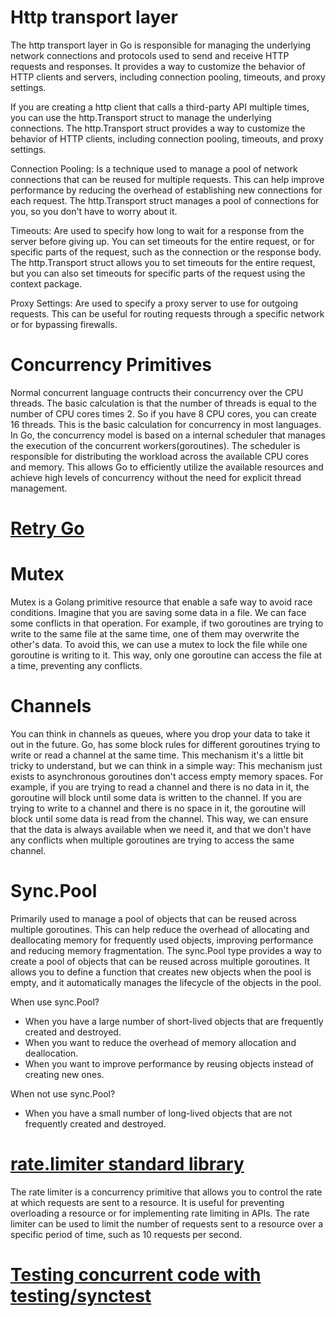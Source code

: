 # Http transport layer

The http transport layer in Go is responsible for managing the underlying network connections and protocols used to send and receive HTTP requests and responses. It provides a way to customize the behavior of HTTP clients and servers, including connection pooling, timeouts, and proxy settings.

If you are creating a http client that calls a third-party API multiple times, you can use the http.Transport struct to manage the underlying connections. The http.Transport struct provides a way to customize the behavior of HTTP clients, including connection pooling, timeouts, and proxy settings.

Connection Pooling: Is a technique used to manage a pool of network connections that can be reused for multiple requests. This can help improve performance by reducing the overhead of establishing new connections for each request. The http.Transport struct manages a pool of connections for you, so you don't have to worry about it.

Timeouts: Are used to specify how long to wait for a response from the server before giving up. You can set timeouts for the entire request, or for specific parts of the request, such as the connection or the response body. The http.Transport struct allows you to set timeouts for the entire request, but you can also set timeouts for specific parts of the request using the context package.

Proxy Settings: Are used to specify a proxy server to use for outgoing requests. This can be useful for routing requests through a specific network or for bypassing firewalls.

# Concurrency Primitives

Normal concurrent language contructs their concurrency over the CPU threads. The basic calculation is that the number of threads is equal to the number of CPU cores times 2. So if you have 8 CPU cores, you can create 16 threads. This is the basic calculation for concurrency in most languages.
In Go, the concurrency model is based on a internal scheduler that manages the execution of the concurrent workers(goroutines). The scheduler is responsible for distributing the workload across the available CPU cores and memory. This allows Go to efficiently utilize the available resources and achieve high levels of concurrency without the need for explicit thread management.

# [Retry Go](github.com/avast/retry-go)

# Mutex

Mutex is a Golang primitive resource that enable a safe way to avoid race conditions. Imagine that you are saving some data in a file. We can face some conflicts in that operation. For example, if two goroutines are trying to write to the same file at the same time, one of them may overwrite the other's data. To avoid this, we can use a mutex to lock the file while one goroutine is writing to it. This way, only one goroutine can access the file at a time, preventing any conflicts.

# Channels

You can think in channels as queues, where you drop your data to take it out in the future. Go, has some block rules for different goroutines trying to write or read a channel at the same time. This mechanism it's a little bit tricky to understand, but we can think in a simple way: This mechanism just exists to asynchronous goroutines don't access empty memory spaces. For example, if you are trying to read a channel and there is no data in it, the goroutine will block until some data is written to the channel. If you are trying to write to a channel and there is no space in it, the goroutine will block until some data is read from the channel. This way, we can ensure that the data is always available when we need it, and that we don't have any conflicts when multiple goroutines are trying to access the same channel.

# Sync.Pool

Primarily used to manage a pool of objects that can be reused across multiple goroutines. This can help reduce the overhead of allocating and deallocating memory for frequently used objects, improving performance and reducing memory fragmentation.
The sync.Pool type provides a way to create a pool of objects that can be reused across multiple goroutines. It allows you to define a function that creates new objects when the pool is empty, and it automatically manages the lifecycle of the objects in the pool.

When use sync.Pool?

- When you have a large number of short-lived objects that are frequently created and destroyed.
- When you want to reduce the overhead of memory allocation and deallocation.
- When you want to improve performance by reusing objects instead of creating new ones.

When not use sync.Pool?

- When you have a small number of long-lived objects that are not frequently created and destroyed.

# [rate.limiter standard library](https://go.dev/wiki/RateLimiting)

The rate limiter is a concurrency primitive that allows you to control the rate at which requests are sent to a resource. It is useful for preventing overloading a resource or for implementing rate limiting in APIs. The rate limiter can be used to limit the number of requests sent to a resource over a specific period of time, such as 10 requests per second.

# [Testing concurrent code with testing/synctest](https://go.dev/blog/synctest)

